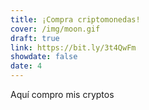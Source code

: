 ```yaml
---
title: ¡Compra criptomonedas!
cover: /img/moon.gif
draft: true
link: https://bit.ly/3t4QwFm
showdate: false
date: 4
---
```


Aquí compro mis cryptos